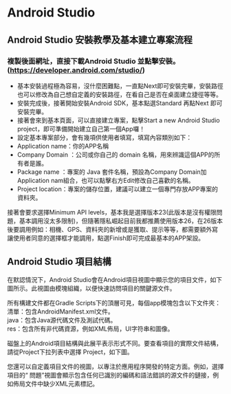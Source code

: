 # Android Studio
## Android Studio 安裝教學及基本建立專案流程
### 複製後面網址，直接下載Android Studio 並點擊安裝。(https://developer.android.com/studio/)
* 基本安裝過程極為容易，沒什麼困難點，一直點Next即可安裝完畢，安裝路徑也可以修改為自己想自定義的安裝路徑，在看自己是否在桌面建立捷徑等等。  
* 安裝完成後，接著開始安裝Android SDK，基本點選Standard 再點Next 即可安裝完畢。  
* 接著會來到基本頁面，可以直接建立專案，點擊Start a new Android Studio project，即可準備開始建立自己第一個App囉！  
* 設定基本專案部分，會有幾項供使用者填寫，填寫內容類別如下：  
 * Application name：你的APP名稱  
 * Company Domain  ：公司或你自己的 domain 名稱，用來辨識這個APP的所有者是誰。  
 * Package name    ：專案的 Java 套件名稱，預設為Company Domain加Application nam組合，也可以點擊右方Edit修改自己喜歡的名稱。  
 * Project location：專案的儲存位置，建議可以建立一個專門存放APP專案的資料夾。  
    
接著會要求選擇Minimum API levels，基本我是選擇版本23(此版本是沒有權限問題，基本調用沒太多限制)，但隨著隱私崛起目前我都推薦使用版本26，在26版本後要調用例如：相機、GPS、資料夾的新增或是獲取、提示等等，都需要額外寫讓使用者同意的選擇框才能調用，點選Finish即可完成最基本的APP架設。  
  
## Android Studio 項目結構
在默認情況下，Android Studio會在Android項目視圖中顯示您的項目文件，如下圖所示。此視圖由模塊組織，以便快速訪問項目的關鍵源文件。  
  
所有構建文件都在Gradle Scripts下的頂層可見，每個app模塊包含以下文件夾：  
  清單：包含AndroidManifest.xml文件。  
  java：包含Java源代碼文件及測試代碼。  
  res：包含所有非代碼資源，例如XML佈局，UI字符串和圖像。  
  
磁盤上的Android項目結構與此展平表示形式不同。要查看項目的實際文件結構，請從Project下拉列表中選擇 Project，如下圖。  
  
您還可以自定義項目文件的視圖，以專注於應用程序開發的特定方面。例如，選擇項目的“ 問題”視圖會顯示包含任何已識別的編碼和語法錯誤的源文件的鏈接，例如佈局文件中缺少XML元素標記。  
